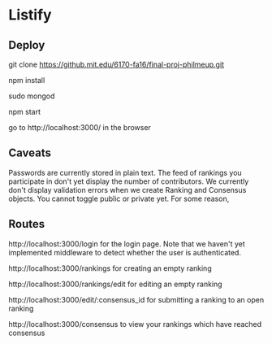 # Listify

## Deploy
git clone https://github.mit.edu/6170-fa16/final-proj-philmeup.git

npm install

sudo mongod

npm start

go to http://localhost:3000/ in the browser

## Caveats
Passwords are currently stored in plain text.
The feed of rankings you participate in don't yet display the number of contributors.
We currently don't display validation errors when we create Ranking and Consensus objects.
You cannot toggle public or private yet.
For some reason,

## Routes
http://localhost:3000/login for the login page. Note that we haven't yet implemented middleware to detect whether the user is authenticated. 

http://localhost:3000/rankings for creating an empty ranking

http://localhost:3000/rankings/edit for editing an empty ranking

http://localhost:3000/edit/:consensus_id for submitting a ranking to an open ranking

http://localhost:3000/consensus to view your rankings which have reached consensus